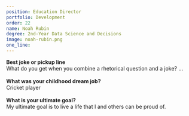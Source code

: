 ```yaml
---
position: Education Director
portfolio: Development
order: 22
name: Noah Rubin
degree: 2nd-Year Data Science and Decisions
image: noah-rubin.png
one_line:
---
```

**Best joke or pickup line**
<br>
What do you get when you combine a rhetorical question and a joke? …
<br><br>
**What was your childhood dream job?**
<br>
Cricket player
<br><br>
**What is your ultimate goal?**
<br>
My ultimate goal is to live a life that I and others can be proud of.
